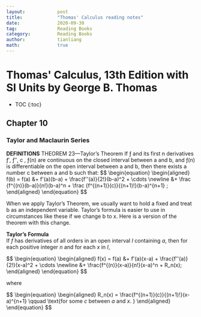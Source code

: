 ```yaml
---
layout:            post
title:             "Thomas' Calculus reading notes"
date:              2020-09-30
tag:               Reading Books
category:          Reading Books
author:            tianliang
math:              true
---
```



# Thomas' Calculus, 13th Edition with SI Units by George B. Thomas


- TOC
{:toc}


## Chapter 10  
### Taylor and Maclaurin Series
**DEFINITIONS**
THEOREM 23—Taylor’s Theorem If ƒ and its first n derivatives ƒ′, ƒ″, c , ƒ(n) are continuous on the closed interval between a and b, and ƒ(n) is differentiable on the open interval between a and b, then there exists a number c between a and b such that: 
\$$
\begin{equation}
 \begin{aligned}
f(b) = f(a) &+ f'(a)(b-a) + \frac{f\'\'(a)}{2!}(b-a)^2 + \cdots \newline
&+ \frac {f^{(n)}(b-a)}{n!}(b-a)^n + \frac {f^{(n+1)}(c)}{(n+1)!}(b-a)^{n+1} ;
 \end{aligned}
\end{equation}
$$

When we apply Taylor’s Theorem, we usually want to hold a fixed and treat b as an independent variable. Taylor’s formula is easier to use in circumstances like these if we change b to x. Here is a version of the theorem with this change.

**Taylor’s Formula**  
If $f$ has derivatives of all orders in an open interval $I$ containing $a$, then for each positive integer $n$ and for each $x$ in $I$,

\$$
\begin{equation}
 \begin{aligned}
f(x) = f(a) &+ f'(a)(x-a) + \frac{f''(a)}{2!}(x-a)^2  + \cdots  \newline
&+ \frac{f^{(n)}(x-a)}{n!}(x-a)^n + R_n(x);
 \end{aligned}
\end{equation}
$$

where

\$$
\begin{equation}
 \begin{aligned}
R_n(x) = \frac{f^{(n+1)}(c)}{(n+1)!}(x-a)^{n+1} \qquad \text{for some $c$ between $a$ and $x$. }
 \end{aligned}
\end{equation}
$$





